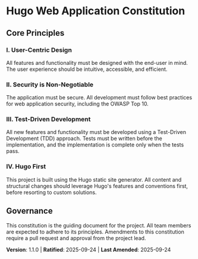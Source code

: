 <!--
Sync Impact Report:
- Version change: 1.0.0 → 1.1.0
- List of modified principles:
  - III. Code Quality and Maintainability → III. Test-Driven Development
- Added sections:
  - IV. Hugo First
- Removed sections: None
- Templates requiring updates: None
- Follow-up TODOs: None
-->
# Hugo Web Application Constitution

## Core Principles

### I. User-Centric Design

All features and functionality must be designed with the end-user in mind. The user experience should be intuitive, accessible, and efficient.

### II. Security is Non-Negotiable

The application must be secure. All development must follow best practices for web application security, including the OWASP Top 10.

### III. Test-Driven Development

All new features and functionality must be developed using a Test-Driven Development (TDD) approach. Tests must be written before the implementation, and the implementation is complete only when the tests pass.

### IV. Hugo First

This project is built using the Hugo static site generator. All content and structural changes should leverage Hugo's features and conventions first, before resorting to custom solutions.

## Governance

This constitution is the guiding document for the project. All team members are expected to adhere to its principles. Amendments to this constitution require a pull request and approval from the project lead.

**Version**: 1.1.0 | **Ratified**: 2025-09-24 | **Last Amended**: 2025-09-24